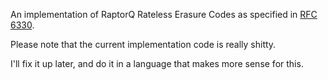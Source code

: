An implementation of RaptorQ Rateless Erasure Codes as specified in [RFC 6330](http://tools.ietf.org/html/rfc6330).

Please note that the current implementation code is really shitty.

I'll fix it up later, and do it in a language that makes more sense for this.